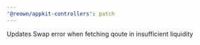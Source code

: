 ```yaml
---
'@reown/appkit-controllers': patch
---
```


Updates Swap error when fetching qoute in insufficient liquidity
